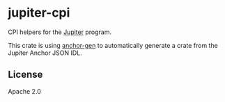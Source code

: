 # jupiter-cpi

CPI helpers for the [Jupiter](https://docs.jup.ag/notes/on-chain-program) program.

This crate is using [anchor-gen](https://github.com/saber-hq/anchor-gen) to automatically generate a crate from the Jupiter Anchor JSON IDL.

## License

Apache 2.0
